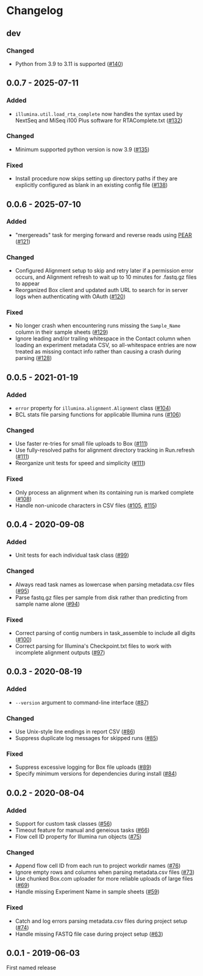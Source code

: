 # Changelog

## dev

### Changed

 * Python from 3.9 to 3.11 is supported ([#140])

[#140]: https://github.com/ShawHahnLab/umbra/pull/140

## 0.0.7 - 2025-07-11

### Added

 * `illumina.util.load_rta_complete` now handles the syntax used by NextSeq and
   MiSeq i100 Plus software for RTAComplete.txt ([#132])

### Changed

 * Minimum supported python version is now 3.9 ([#135])

### Fixed

 * Install procedure now skips setting up directory paths if they are
   explicitly configured as blank in an existing config file ([#138])

[#138]: https://github.com/ShawHahnLab/umbra/pull/138
[#135]: https://github.com/ShawHahnLab/umbra/pull/135
[#132]: https://github.com/ShawHahnLab/umbra/pull/132

## 0.0.6 - 2025-07-10

### Added

 * "mergereads" task for merging forward and reverse reads using
   [PEAR](https://cme.h-its.org/exelixis/web/software/pear/) ([#121])

### Changed

 * Configured Alignment setup to skip and retry later if a permission error
   occurs, and Alignment refresh to wait up to 10 minutes for .fastq.gz files
   to appear
 * Reorganized Box client and updated auth URL to search for in server logs
   when authenticating with OAuth ([#120])

### Fixed

 * No longer crash when encountering runs missing the `Sample_Name` column in
   their sample sheets ([#129])
 * Ignore leading and/or trailing whitespace in the Contact column when loading
   an experiment metadata CSV, so all-whitespace entries are now treated as
   missing contact info rather than causing a crash during parsing ([#128])

[#129]: https://github.com/ShawHahnLab/umbra/pull/129
[#128]: https://github.com/ShawHahnLab/umbra/pull/128
[#127]: https://github.com/ShawHahnLab/umbra/pull/127
[#121]: https://github.com/ShawHahnLab/umbra/pull/121
[#120]: https://github.com/ShawHahnLab/umbra/pull/120

## 0.0.5 - 2021-01-19

### Added

 * `error` property for `illumina.alignment.Alignment` class ([#104])
 * BCL stats file parsing functions for applicable Illumina runs ([#106])

### Changed

 * Use faster re-tries for small file uploads to Box ([#111])
 * Use fully-resolved paths for alignment directory tracking in Run.refresh
   ([#111])
 * Reorganize unit tests for speed and simplicity ([#111])

### Fixed

 * Only process an alignment when its containing run is marked complete
   ([#108])
 * Handle non-unicode characters in CSV files ([#105], [#115])

[#115]: https://github.com/ShawHahnLab/umbra/pull/115
[#111]: https://github.com/ShawHahnLab/umbra/pull/111
[#108]: https://github.com/ShawHahnLab/umbra/pull/108
[#106]: https://github.com/ShawHahnLab/umbra/pull/106
[#105]: https://github.com/ShawHahnLab/umbra/pull/105
[#104]: https://github.com/ShawHahnLab/umbra/pull/104

## 0.0.4 - 2020-09-08

### Added

 * Unit tests for each individual task class ([#99])

### Changed

 * Always read task names as lowercase when parsing metadata.csv files ([#95])
 * Parse fastq.gz files per sample from disk rather than predicting from sample
   name alone ([#94])

### Fixed

 * Correct parsing of contig numbers in task_assemble to include all digits
   ([#100])
 * Correct parsing for Illumina's Checkpoint.txt files to work with
   incomplete alignment outputs ([#97])

[#100]: https://github.com/ShawHahnLab/umbra/pull/100
[#99]: https://github.com/ShawHahnLab/umbra/pull/99
[#97]: https://github.com/ShawHahnLab/umbra/pull/97
[#95]: https://github.com/ShawHahnLab/umbra/pull/95
[#94]: https://github.com/ShawHahnLab/umbra/pull/94

## 0.0.3 - 2020-08-19

### Added

 * `--version` argument to command-line interface ([#87])

### Changed

 * Use Unix-style line endings in report CSV ([#86])
 * Suppress duplicate log messages for skipped runs ([#85])

### Fixed

 * Suppress excessive logging for Box file uploads ([#89])
 * Specify minimum versions for dependencies during install ([#84])

[#89]: https://github.com/ShawHahnLab/umbra/pull/89
[#87]: https://github.com/ShawHahnLab/umbra/pull/87
[#86]: https://github.com/ShawHahnLab/umbra/pull/86
[#85]: https://github.com/ShawHahnLab/umbra/pull/85
[#84]: https://github.com/ShawHahnLab/umbra/pull/84

## 0.0.2 - 2020-08-04

### Added

 * Support for custom task classes ([#56])
 * Timeout feature for manual and geneious tasks ([#66])
 * Flow cell ID property for Illumina run objects ([#75])

### Changed

 * Append flow cell ID from each run to project workdir names ([#76])
 * Ignore empty rows and columns when parsing metadata.csv files ([#73])
 * Use chunked Box.com uploader for more reliable uploads of large files ([#69])
 * Handle missing Experiment Name in sample sheets ([#59])

### Fixed

 * Catch and log errors parsing metadata.csv files during project setup ([#74])
 * Handle missing FASTQ file case during project setup ([#63])

[#76]: https://github.com/ShawHahnLab/umbra/pull/76
[#75]: https://github.com/ShawHahnLab/umbra/pull/75
[#74]: https://github.com/ShawHahnLab/umbra/pull/74
[#73]: https://github.com/ShawHahnLab/umbra/pull/73
[#69]: https://github.com/ShawHahnLab/umbra/pull/69
[#66]: https://github.com/ShawHahnLab/umbra/pull/66
[#63]: https://github.com/ShawHahnLab/umbra/pull/63
[#59]: https://github.com/ShawHahnLab/umbra/pull/59
[#56]: https://github.com/ShawHahnLab/umbra/pull/56

## 0.0.1 - 2019-06-03

First named release
